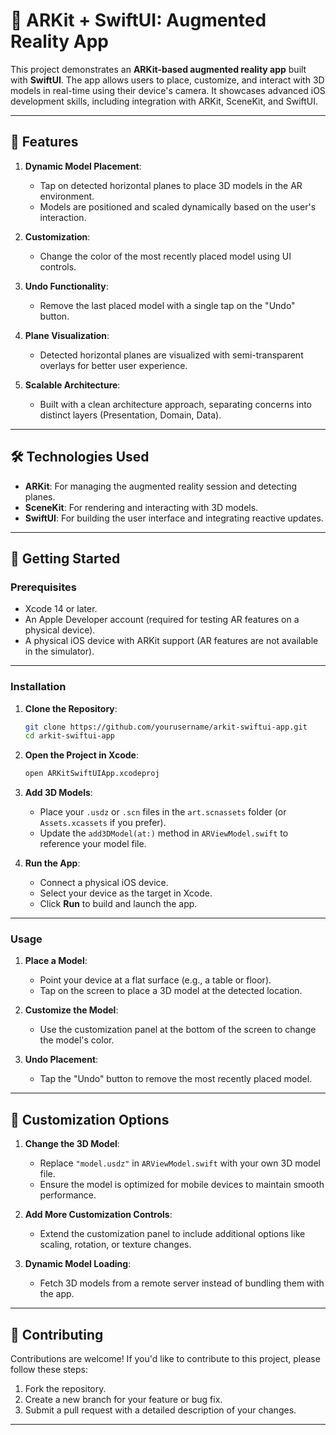 
# 🚀 **ARKit + SwiftUI: Augmented Reality App**

This project demonstrates an **ARKit-based augmented reality app** built with **SwiftUI**. The app allows users to place, customize, and interact with 3D models in real-time using their device's camera. It showcases advanced iOS development skills, including integration with ARKit, SceneKit, and SwiftUI.

---

## 🌟 **Features**

1. **Dynamic Model Placement**:
   - Tap on detected horizontal planes to place 3D models in the AR environment.
   - Models are positioned and scaled dynamically based on the user's interaction.

2. **Customization**:
   - Change the color of the most recently placed model using UI controls.

3. **Undo Functionality**:
   - Remove the last placed model with a single tap on the "Undo" button.

4. **Plane Visualization**:
   - Detected horizontal planes are visualized with semi-transparent overlays for better user experience.

5. **Scalable Architecture**:
   - Built with a clean architecture approach, separating concerns into distinct layers (Presentation, Domain, Data).

---

## 🛠 **Technologies Used**

- **ARKit**: For managing the augmented reality session and detecting planes.
- **SceneKit**: For rendering and interacting with 3D models.
- **SwiftUI**: For building the user interface and integrating reactive updates.

---

## 🚀 **Getting Started**

### **Prerequisites**

- Xcode 14 or later.
- An Apple Developer account (required for testing AR features on a physical device).
- A physical iOS device with ARKit support (AR features are not available in the simulator).

---

### **Installation**

1. **Clone the Repository**:
   ```bash
   git clone https://github.com/yourusername/arkit-swiftui-app.git
   cd arkit-swiftui-app
   ```

2. **Open the Project in Xcode**:
   ```bash
   open ARKitSwiftUIApp.xcodeproj
   ```

3. **Add 3D Models**:
   - Place your `.usdz` or `.scn` files in the `art.scnassets` folder (or `Assets.xcassets` if you prefer).
   - Update the `add3DModel(at:)` method in `ARViewModel.swift` to reference your model file.

4. **Run the App**:
   - Connect a physical iOS device.
   - Select your device as the target in Xcode.
   - Click **Run** to build and launch the app.

---

### **Usage**

1. **Place a Model**:
   - Point your device at a flat surface (e.g., a table or floor).
   - Tap on the screen to place a 3D model at the detected location.

2. **Customize the Model**:
   - Use the customization panel at the bottom of the screen to change the model's color.

3. **Undo Placement**:
   - Tap the "Undo" button to remove the most recently placed model.

---

## 🔧 **Customization Options**

1. **Change the 3D Model**:
   - Replace `"model.usdz"` in `ARViewModel.swift` with your own 3D model file.
   - Ensure the model is optimized for mobile devices to maintain smooth performance.

2. **Add More Customization Controls**:
   - Extend the customization panel to include additional options like scaling, rotation, or texture changes.

3. **Dynamic Model Loading**:
   - Fetch 3D models from a remote server instead of bundling them with the app.

---

## 📝 **Contributing**

Contributions are welcome! If you'd like to contribute to this project, please follow these steps:

1. Fork the repository.
2. Create a new branch for your feature or bug fix.
3. Submit a pull request with a detailed description of your changes.

---

